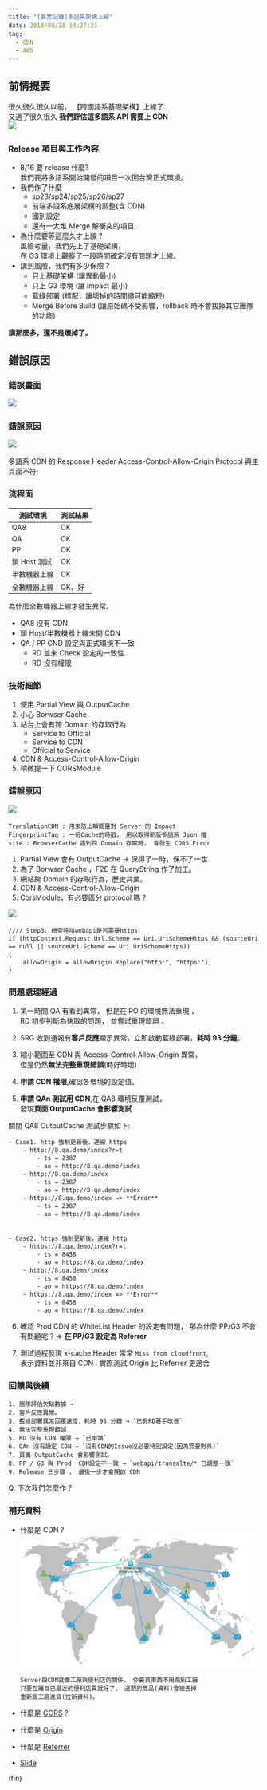 ```yaml
---
title: "[異常記錄]多語系架構上線"
date: 2018/08/28 14:27:21
tag:
  - CDN
  - AWS
---
```


## 前情提要

很久很久很久以前，
【跨國語系基礎架構】上線了.  
又過了很久很久 **我們評估這多語系 API 需要上 CDN**  
![](https://i.imgur.com/0g5HL2z.jpg)

### Release 項目與工作內容

- 8/16 要 release 什麼?  
   我們要將多語系開始開發的項目一次回台灣正式環境。
- 我們作了什麼
  - sp23/sp24/sp25/sp26/sp27
  - 前端多語系底層架構的調整(含 CDN)
  - 國別設定
  - 還有一大堆 Merge 解衝突的項目...
- 為什麼要等這麼久才上線 ?  
   風險考量，我們先上了基礎架構，  
   在 G3 環境上觀察了一段時間確定沒有問題才上線。
- 講到風險，我們有多少保險 ?
  - 只上基礎架構 (讓異動最小)
  - 只上 G3 環境 (讓 impact 最小)
  - 藍綠部署 (標配，讓壞掉的時間儘可能縮短)
  - Merge Before Build (讓原始碼不受影響，rollback 時不會拔掉其它團隊的功能)

**講那麼多，還不是壞掉了。**

## 錯誤原因

### 錯誤畫面

![](https://i.imgur.com/Etwq8nY.jpg)

### 錯誤原因

![](https://i.imgur.com/Ujy0Z4v.jpg)

多語系 CDN 的 Response Header Access-Control-Allow-Origin Protocol 與主頁面不符;

### 流程面

| 測試環境     | 測試結果 |
| ------------ | -------- |
| QA8          | OK       |
| QA           | OK       |
| PP           | OK       |
| 鎖 Host 測試 | OK       |
| 半數機器上線 | OK       |
| 全數機器上線 | OK，好   |

為什麼全數機器上線才發生異常。

- QA8 沒有 CDN
- 鎖 Host/半數機器上線未開 CDN
- QA / PP CND 設定與正式環境不一致
  - RD 並未 Check 設定的一致性
  - RD 沒有權限

### 技術細節

1. 使用 Partial View 與 OutputCache
2. 小心 Borwser Cache
3. 站台上會有跨 Domain 的存取行為
   - Service to Official
   - Service to CDN
   - Official to Service
4. CDN & Access-Control-Allow-Origin
5. 稍微提一下 CORSModule

### 錯誤原因

![](https://i.imgur.com/GmBULAQ.jpg)

    TranslationCDN : 用來防止瞬間量對 Server 的 Impact
    FingerprintTag : 一份Cache的時戳， 用以取得新版多語系 Json 檔
    site : BrowserCache 遇到跨 Domain 存取時， 會發生 CORS Error

1. Partial View 會有 OutputCache
   → 保得了一時，保不了一世
2. 為了 Borwser Cache ，F2E 在 QueryString 作了加工。
3. 網站跨 Domain 的存取行為，歷史共業。
4. CDN & Access-Control-Allow-Origin
5. CorsModule，有必要區分 protocol 嗎 ?

![](https://i.imgur.com/Dw2yIvG.jpg)

```csharp=93
//// Step3. 檢查呼叫webapi是否需要https
if (httpContext.Request.Url.Scheme == Uri.UriSchemeHttps && (sourceUri == null || sourceUri.Scheme == Uri.UriSchemeHttps))
{
    allowOrigin = allowOrigin.Replace("http:", "https:");
}
```

### 問題處理經過

1. 第一時間 QA 有看到異常， 但是在 PO 的環境無法重現 ，  
   RD 初步判斷為快取的問題， 並嘗試重現錯誤 。

2. SRG 收到通報有**客戶反應**顯示異常，立即啟動藍綠部署，**耗時 93 分鐘**。

3. 縮小範圍至 CDN 與 Access-Control-Allow-Origin 異常，  
   但是仍然**無法完整重現錯誤**(時好時壞)

4. **申請 CDN 權限**,確認各環境的設定值。

5. **申請 QAn 測試用 CDN**,在 QA8 環境反覆測試，  
   發現**頁面 OutputCache 會影響測試**

關閉 QA8 OutputCache
測試步驟如下:

    - Case1. http 強制更新後，連線 https
        - http://8.qa.demo/index?r=t
            - ts = 2387
            - ao = http://8.qa.demo/index
        - http://8.qa.demo/index
            - ts = 2387
            - ao = http://8.qa.demo/index
        - https://8.qa.demo/index => **Error**
            - ts = 2387
            - ao = http://8.qa.demo/index


    - Case2. https 強制更新後，連線 http
        - https://8.qa.demo/index?r=t
            - ts = 8458
            - ao = https://8.qa.demo/index
        - http://8.qa.demo/index
            - ts = 8458
            - ao = https://8.qa.demo/index
        - https://8.qa.demo/index => **Error**
            - ts = 8458
            - ao = https://8.qa.demo/index

6. 確認 Prod CDN 的 WhiteList Header 的設定有問題，
   那為什麼 PP/G3 不會有問題呢 ?
   => **在 PP/G3 設定為 Referrer**

7. 測試過程發現 x-cache Header 常常
   `Miss from cloudfront`,  
   表示資料並非來自 CDN .
   實際測試 Origin 比 Referrer 更適合

### 回饋與後續

    1. 團隊評估欠缺數據 →
    2. 客戶反應異常。
    3. 藍綠部署異常回覆速度，耗時 93 分鐘 → `已有RD著手改善`
    4. 無法完整重現錯誤
    5. RD 沒有 CDN 權限 → `已申請`
    6. QAn 沒有設定 CDN → `沒有CDN的Issue沒必要特別設定(因為需要對外)`
    7. 頁面 OutputCache 會影響測試。
    8. PP / G3 與 Prod  CDN設定不一致 → `webapi/transalte/* 已調整一致`
    9. Release 三步驟 ， 最後一步才會開啟 CDN

Q. 下次我們怎麼作 ?

### 補充資料

- 什麼是 CDN ?
  ![](https://raw.githubusercontent.com/hungys/azure-blog/master/media/14-using-azure-cdn/cdn-concept.png)

      Server跟CDN就像工廠與便利店的關係， 你要買東西不用跑到工廠
      只要在離自已最近的便利店買就好了， 過期的商品(資料)會被丟掉
      重新跟工廠進貨(拉新資料)。

- 什麼是 [CORS](https://developer.mozilla.org/zh-TW/docs/Web/HTTP/CORS) ?
- 什麼是 [Origin](https://developer.mozilla.org/en-US/docs/Web/HTTP/Headers/Origin)
- 什麼是 [Referrer](https://developer.mozilla.org/en-US/docs/Web/HTTP/Headers/Referrer)
- [Slide](https://hackmd.io/p/SyFiZ2wIX#/)

(fin)
